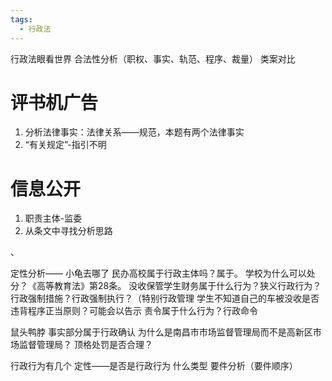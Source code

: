 ```yaml
---
tags:
  - 行政法
---
```

行政法眼看世界
合法性分析（职权、事实、轨范、程序、裁量）
类案对比

# 评书机广告
1. 分析法律事实：法律关系——规范，本题有两个法律事实
2. “有关规定”-指引不明
# 信息公开
1. 职责主体-监委
2. 从条文中寻找分析思路

、























定性分析——
小龟去哪了
民办高校属于行政主体吗？属于。
学校为什么可以处分？《高等教育法》第28条。
没收保管学生财务属于什么行为？狭义行政行为？行政强制措施？行政强制执行？（特别行政管理
学生不知道自己的车被没收是否违背程序正当原则？可能会以告示
责令属于什么行为？行政命令

鼠头鸭脖
事实部分属于行政确认
为什么是南昌市市场监督管理局而不是高新区市场监督管理局？
顶格处罚是否合理？

行政行为有几个
定性——是否是行政行为
什么类型
要件分析（要件顺序）
